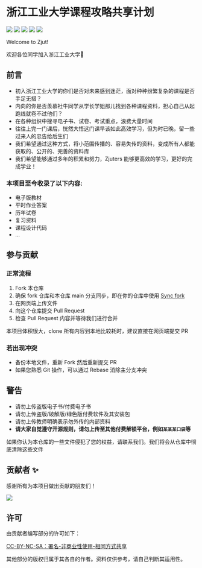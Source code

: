 # 浙江工业大学课程攻略共享计划

[![](https://img.shields.io/github/watchers/zjutjh/zjut-icicles.svg?style=flat)](https://github.com/zjutjh/zjut-icicles/watchers)
[![](https://img.shields.io/github/stars/zjutjh/zjut-icicles.svg?style=flat)](https://github.com/zjutjh/zjut-icicles/stargazers)
[![](https://img.shields.io/github/forks/zjutjh/zjut-icicles.svg?style=flat)](https://github.com/zjutjh/zjut-icicles/network/members)
[![](https://img.shields.io/github/issues-pr-closed-raw/zjutjh/zjut-icicles.svg?style=flat)](https://github.com/zjutjh/zjut-icicles/issues)
![](https://img.shields.io/github/repo-size/zjutjh/zjut-icicles.svg?style=flat)

Welcome to Zjut!

欢迎各位同学加入浙江工业大学👋

## 前言

- 初入浙江工业大学的你们是否对未来感到迷茫，面对种种纷繁复杂的课程是否手足无措？
- 内向的你是否羡慕社牛同学从学长学姐那儿找到各种课程资料，担心自己从起跑线就卷不过他们？
- 在各种组织中搜寻电子书、试卷、考试重点，浪费大量时间
- 往往上完一门课后，恍然大悟这门课早该如此高效学习，但为时已晚，留一些过来人的忠告给后生们
- 我们希望通过这种方式，将小范围传播的、容易失传的资料，变成所有人都能获取的、公开的、完善的资料库
- 我们希望能够通过多年的积累和努力，Zjuters 能够更高效的学习，更好的完成学业！

### 本项目至今收录了以下内容:
- 电子版教材
- 平时作业答案
- 历年试卷
- 复习资料
- 课程设计代码
- ...

## 参与贡献

### 正常流程

1. Fork 本仓库
2. 确保 fork 仓库和本仓库 main 分支同步，即在你的仓库中使用 [Sync fork](https://docs.github.com/en/pull-requests/collaborating-with-pull-requests/working-with-forks/syncing-a-fork)
3. 在网页端上传文件
4. 向这个仓库提交 Pull Request
5. 检查 Pull Request 内容并等待我们进行合并

本项目体积很大，clone 所有内容到本地比较耗时，建议直接在网页端提交 PR

### 若出现冲突

- 备份本地文件，重新 Fork 然后重新提交 PR
- 如果您熟悉 Git 操作，可以通过 Rebase 消除主分支冲突

## 警告

- 请勿上传盗版电子书/付费电子书
- 请勿上传盗版/破解版/绿色版付费软件及其安装包
- 请勿上传教师明确表示勿外传的内部资料
- **请大家自觉遵守开源规则，请勿上传至其他付费解锁平台，例如`某某某口袋`等**

如果你认为本仓库的一些文件侵犯了您的权益，请联系我们。我们将会从仓库中彻底清除这些文件

## 贡献者 ✨

感谢所有为本项目做出贡献的朋友们！

[![](https://contrib.rocks/image?repo=zjutjh/zjut-icicles)](https://github.com/zjutjh/zjut-icicles/graphs/contributors)

## 许可

由贡献者编写部分的许可如下：

[CC-BY-NC-SA：署名-非商业性使用-相同方式共享](https://creativecommons.org/licenses/by-nc-sa/4.0/deed.zh)

其他部分的版权归属于其各自的作者。资料仅供参考，请自己判断其适用性。
